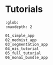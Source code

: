 # Tutorials

```{toctree}
:glob:
:maxdepth: 2

01_simple_app
02_mednist_app
03_segmentation_app
04_mis_tutorial
05_full_tutorial
06_monai_bundle_app
```
